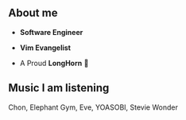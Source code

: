 
## About me

- **Software Engineer**

- **Vim Evangelist**

- A Proud **LongHorn** 🤘

## Music I am listening

Chon, Elephant Gym, Eve, YOASOBI, Stevie Wonder
